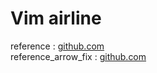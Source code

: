 Vim airline
===
reference : [github.com](https://github.com/vim-airline/vim-airline "https://github.com/vim-airline/vim-airline")  
reference_arrow_fix : [github.com](https://github.com/vim-airline/vim-airline/issues/1688 "https://github.com/vim-airline/vim-airline/issues/1688")  